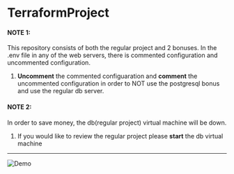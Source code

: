 # TerraformProject

#### NOTE 1:

This repository consists of both the regular project and 2 bonuses. 
In the .env file in any of the web servers, there is commented configuration and uncommented configuration.

1. **Uncomment** the commented configuaration and **comment** the uncommented configuration in order to NOT use the postgresql bonus 
   and use the regular db server.

#### NOTE 2:

In order to save money, the db(regular project) virtual machine will be down.
1. If you would like to review the regular project please **start** the db virtual machine

---


![Demo](https://raw.githubusercontent.com/sela-rhinops/bootcamp-app/master/docs/build-weight-tracker-app-demo.gif)
